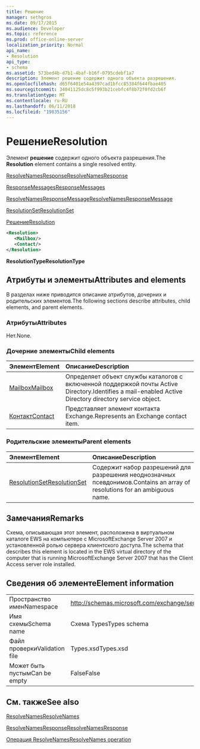 ```yaml
---
title: Решение
manager: sethgros
ms.date: 09/17/2015
ms.audience: Developer
ms.topic: reference
ms.prod: office-online-server
localization_priority: Normal
api_name:
- Resolution
api_type:
- schema
ms.assetid: 573bed4b-d7b1-4baf-b16f-0795cdebf1a7
description: Элемент решение содержит одного объекта разрешения.
ms.openlocfilehash: d65f6401e54a4397cad1bfcc85384f644fbae405
ms.sourcegitcommit: 34041125dc8c5f993b21cebfc4f8b72f0fd2cb6f
ms.translationtype: MT
ms.contentlocale: ru-RU
ms.lasthandoff: 06/11/2018
ms.locfileid: "19835156"
---
```

# <a name="resolution"></a><span data-ttu-id="11c0c-103">Решение</span><span class="sxs-lookup"><span data-stu-id="11c0c-103">Resolution</span></span>

<span data-ttu-id="11c0c-104">Элемент **решение** содержит одного объекта разрешения.</span><span class="sxs-lookup"><span data-stu-id="11c0c-104">The **Resolution** element contains a single resolved entity.</span></span> 
  
[<span data-ttu-id="11c0c-105">ResolveNamesResponse</span><span class="sxs-lookup"><span data-stu-id="11c0c-105">ResolveNamesResponse</span></span>](resolvenamesresponse.md)
  
[<span data-ttu-id="11c0c-106">ResponseMessages</span><span class="sxs-lookup"><span data-stu-id="11c0c-106">ResponseMessages</span></span>](responsemessages.md)
  
[<span data-ttu-id="11c0c-107">ResolveNamesResponseMessage</span><span class="sxs-lookup"><span data-stu-id="11c0c-107">ResolveNamesResponseMessage</span></span>](resolvenamesresponsemessage.md)
  
[<span data-ttu-id="11c0c-108">ResolutionSet</span><span class="sxs-lookup"><span data-stu-id="11c0c-108">ResolutionSet</span></span>](resolutionset.md)
  
[<span data-ttu-id="11c0c-109">Решение</span><span class="sxs-lookup"><span data-stu-id="11c0c-109">Resolution</span></span>](resolution.md)
  
```xml
<Resolution>
   <Mailbox/>
   <Contact/>
</Resolution>
```

 <span data-ttu-id="11c0c-110">**ResolutionType**</span><span class="sxs-lookup"><span data-stu-id="11c0c-110">**ResolutionType**</span></span>
## <a name="attributes-and-elements"></a><span data-ttu-id="11c0c-111">Атрибуты и элементы</span><span class="sxs-lookup"><span data-stu-id="11c0c-111">Attributes and elements</span></span>

<span data-ttu-id="11c0c-112">В разделах ниже приводится описание атрибутов, дочерних и родительских элементов.</span><span class="sxs-lookup"><span data-stu-id="11c0c-112">The following sections describe attributes, child elements, and parent elements.</span></span>
  
### <a name="attributes"></a><span data-ttu-id="11c0c-113">Атрибуты</span><span class="sxs-lookup"><span data-stu-id="11c0c-113">Attributes</span></span>

<span data-ttu-id="11c0c-114">Нет.</span><span class="sxs-lookup"><span data-stu-id="11c0c-114">None.</span></span>
  
### <a name="child-elements"></a><span data-ttu-id="11c0c-115">Дочерние элементы</span><span class="sxs-lookup"><span data-stu-id="11c0c-115">Child elements</span></span>

|<span data-ttu-id="11c0c-116">**Элемент**</span><span class="sxs-lookup"><span data-stu-id="11c0c-116">**Element**</span></span>|<span data-ttu-id="11c0c-117">**Описание**</span><span class="sxs-lookup"><span data-stu-id="11c0c-117">**Description**</span></span>|
|:-----|:-----|
|[<span data-ttu-id="11c0c-118">Mailbox</span><span class="sxs-lookup"><span data-stu-id="11c0c-118">Mailbox</span></span>](mailbox.md) <br/> |<span data-ttu-id="11c0c-119">Определяет объект службы каталогов с включенной поддержкой почты Active Directory.</span><span class="sxs-lookup"><span data-stu-id="11c0c-119">Identifies a mail-enabled Active Directory directory service object.</span></span>  <br/> |
|[<span data-ttu-id="11c0c-120">Контакт</span><span class="sxs-lookup"><span data-stu-id="11c0c-120">Contact</span></span>](contact.md) <br/> |<span data-ttu-id="11c0c-121">Представляет элемент контакта Exchange.</span><span class="sxs-lookup"><span data-stu-id="11c0c-121">Represents an Exchange contact item.</span></span>  <br/> |
   
### <a name="parent-elements"></a><span data-ttu-id="11c0c-122">Родительские элементы</span><span class="sxs-lookup"><span data-stu-id="11c0c-122">Parent elements</span></span>

|<span data-ttu-id="11c0c-123">**Элемент**</span><span class="sxs-lookup"><span data-stu-id="11c0c-123">**Element**</span></span>|<span data-ttu-id="11c0c-124">**Описание**</span><span class="sxs-lookup"><span data-stu-id="11c0c-124">**Description**</span></span>|
|:-----|:-----|
|[<span data-ttu-id="11c0c-125">ResolutionSet</span><span class="sxs-lookup"><span data-stu-id="11c0c-125">ResolutionSet</span></span>](resolutionset.md) <br/> |<span data-ttu-id="11c0c-126">Содержит набор разрешений для разрешения неоднозначных псевдонимов.</span><span class="sxs-lookup"><span data-stu-id="11c0c-126">Contains an array of resolutions for an ambiguous name.</span></span>  <br/> |
   
## <a name="remarks"></a><span data-ttu-id="11c0c-127">Замечания</span><span class="sxs-lookup"><span data-stu-id="11c0c-127">Remarks</span></span>

<span data-ttu-id="11c0c-128">Схема, описывающая этот элемент, расположена в виртуальном каталоге EWS на компьютере с MicrosoftExchange Server 2007 и установленной ролью сервера клиентского доступа.</span><span class="sxs-lookup"><span data-stu-id="11c0c-128">The schema that describes this element is located in the EWS virtual directory of the computer that is running MicrosoftExchange Server 2007 that has the Client Access server role installed.</span></span>
  
## <a name="element-information"></a><span data-ttu-id="11c0c-129">Сведения об элементе</span><span class="sxs-lookup"><span data-stu-id="11c0c-129">Element information</span></span>

|||
|:-----|:-----|
|<span data-ttu-id="11c0c-130">Пространство имен</span><span class="sxs-lookup"><span data-stu-id="11c0c-130">Namespace</span></span>  <br/> |http://schemas.microsoft.com/exchange/services/2006/types  <br/> |
|<span data-ttu-id="11c0c-131">Имя схемы</span><span class="sxs-lookup"><span data-stu-id="11c0c-131">Schema name</span></span>  <br/> |<span data-ttu-id="11c0c-132">Схема Types</span><span class="sxs-lookup"><span data-stu-id="11c0c-132">Types schema</span></span>  <br/> |
|<span data-ttu-id="11c0c-133">Файл проверки</span><span class="sxs-lookup"><span data-stu-id="11c0c-133">Validation file</span></span>  <br/> |<span data-ttu-id="11c0c-134">Types.xsd</span><span class="sxs-lookup"><span data-stu-id="11c0c-134">Types.xsd</span></span>  <br/> |
|<span data-ttu-id="11c0c-135">Может быть пустым</span><span class="sxs-lookup"><span data-stu-id="11c0c-135">Can be empty</span></span>  <br/> |<span data-ttu-id="11c0c-136">False</span><span class="sxs-lookup"><span data-stu-id="11c0c-136">False</span></span>  <br/> |
   
## <a name="see-also"></a><span data-ttu-id="11c0c-137">См. также</span><span class="sxs-lookup"><span data-stu-id="11c0c-137">See also</span></span>



[<span data-ttu-id="11c0c-138">ResolveNames</span><span class="sxs-lookup"><span data-stu-id="11c0c-138">ResolveNames</span></span>](resolvenames.md)
  
[<span data-ttu-id="11c0c-139">ResolveNamesResponse</span><span class="sxs-lookup"><span data-stu-id="11c0c-139">ResolveNamesResponse</span></span>](resolvenamesresponse.md)
  
[<span data-ttu-id="11c0c-140">Операция ResolveNames</span><span class="sxs-lookup"><span data-stu-id="11c0c-140">ResolveNames operation</span></span>](resolvenames-operation.md)


